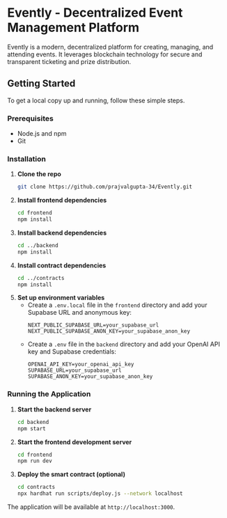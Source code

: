 # Evently - Decentralized Event Management Platform

Evently is a modern, decentralized platform for creating, managing, and attending events. It leverages blockchain technology for secure and transparent ticketing and prize distribution.

## Getting Started

To get a local copy up and running, follow these simple steps.

### Prerequisites

*   Node.js and npm
*   Git

### Installation

1.  **Clone the repo**
    ```sh
    git clone https://github.com/prajvalgupta-34/Evently.git
    ```
2.  **Install frontend dependencies**
    ```sh
    cd frontend
    npm install
    ```
3.  **Install backend dependencies**
    ```sh
    cd ../backend
    npm install
    ```
4.  **Install contract dependencies**
    ```sh
    cd ../contracts
    npm install
    ```
5.  **Set up environment variables**
    *   Create a `.env.local` file in the `frontend` directory and add your Supabase URL and anonymous key:
        ```
        NEXT_PUBLIC_SUPABASE_URL=your_supabase_url
        NEXT_PUBLIC_SUPABASE_ANON_KEY=your_supabase_anon_key
        ```
    *   Create a `.env` file in the `backend` directory and add your OpenAI API key and Supabase credentials:
        ```
        OPENAI_API_KEY=your_openai_api_key
        SUPABASE_URL=your_supabase_url
        SUPABASE_ANON_KEY=your_supabase_anon_key
        ```

### Running the Application

1.  **Start the backend server**
    ```sh
    cd backend
    npm start
    ```
2.  **Start the frontend development server**
    ```sh
    cd frontend
    npm run dev
    ```
3.  **Deploy the smart contract (optional)**
    ```sh
    cd contracts
    npx hardhat run scripts/deploy.js --network localhost
    ```

The application will be available at `http://localhost:3000`.